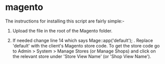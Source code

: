 magento
=======

The instructions for installing this script are fairly simple:-

1) Upload the file in the root of the Magento folder.

2) If needed change line 14 which says Mage::app('default'); . Replace 'default' with the client's Magento store code. To get the store code go to Admin > System > Manage Stores (or Manage Shops) and click on the relevant store under 'Store View Name' (or 'Shop View Name').

